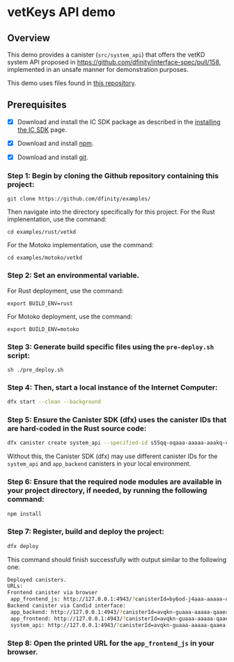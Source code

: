# vetKeys API demo

## Overview

This demo provides a canister (`src/system_api`) that offers the vetKD system API proposed in https://github.com/dfinity/interface-spec/pull/158, implemented in an unsafe manner for demonstration purposes.

This demo uses files found in [this repository](https://github.com/dfinity/examples/tree/master/rust/vetkd).

## Prerequisites

- [x] Download and install the IC SDK package as described in the [installing the IC SDK](./../../setup/install/) page.
- [x] Download and install [npm](https://docs.npmjs.com/downloading-and-installing-node-js-and-npm).
- [x] Download and install [git](https://git-scm.com/downloads).


### Step 1: Begin by cloning the Github repository containing this project:

```
git clone https://github.com/dfinity/examples/
```

Then navigate into the directory specifically for this project. For the Rust implenentation, use the command:

```
cd examples/rust/vetkd
```

For the Motoko implementation, use the command:

```
cd examples/motoko/vetkd
```

### Step 2: Set an environmental variable. 

For Rust deployment, use the command:

```
export BUILD_ENV=rust
```

For Motoko deployment, use the command:

```
export BUILD_ENV=motoko
```

### Step 3: Generate build specific files using the `pre-deploy.sh` script:

```
sh ./pre_deploy.sh
```

### Step 4: Then, start a local instance of the Internet Computer:

```sh
dfx start --clean --background
```

### Step 5: Ensure the Canister SDK (dfx) uses the canister IDs that are hard-coded in the Rust source code:

```sh
dfx canister create system_api --specified-id s55qq-oqaaa-aaaaa-aaakq-cai
```

Without this, the Canister SDK (dfx) may use different canister IDs for the `system_api` and `app_backend` canisters in your local environment.

### Step 6: Ensure that the required node modules are available in your project directory, if needed, by running the following command:

```sh
npm install
```

### Step 7: Register, build and deploy the project:

```sh
dfx deploy
```

This command should finish successfully with output similar to the following one:

```sh
Deployed canisters.
URLs:
Frontend canister via browser
 app_frontend_js: http://127.0.0.1:4943/?canisterId=by6od-j4aaa-aaaaa-qaadq-cai
Backend canister via Candid interface:
 app_backend: http://127.0.0.1:4943/?canisterId=avqkn-guaaa-aaaaa-qaaea-cai&id=tcvdh-niaaa-aaaaa-aaaoa-cai
 app_frontend: http://127.0.0.1:4943/?canisterId=avqkn-guaaa-aaaaa-qaaea-cai&id=b77ix-eeaaa-aaaaa-qaada-cai
 system_api: http://127.0.0.1:4943/?canisterId=avqkn-guaaa-aaaaa-qaaea-cai&id=s55qq-oqaaa-aaaaa-aaakq-cai
```

### Step 8: Open the printed URL for the `app_frontend_js` in your browser.
